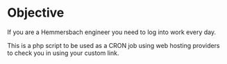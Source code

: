 # Objective
If you are a Hemmersbach engineer you need to log into work every day.

This is a php script to be used as a CRON job using web hosting providers to check you in using your custom link.

